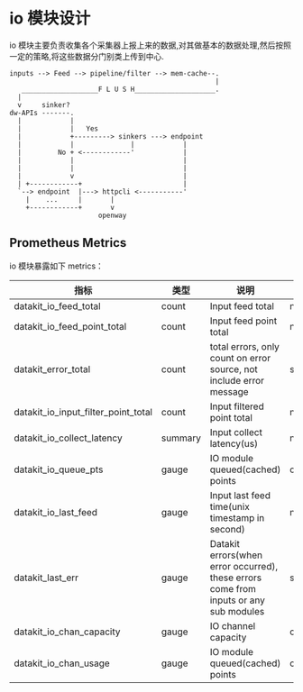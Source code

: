 
# io 模块设计

io 模块主要负责收集各个采集器上报上来的数据,对其做基本的数据处理,然后按照一定的策略,将这些数据分门别类上传到中心.

    inputs --> Feed --> pipeline/filter --> mem-cache--.
                                                       |
       ___________________F L U S H____________________.
      |
      v     sinker?
    dw-APIs -------.     
      |            |
      |            |   Yes
      |            +---------> sinkers ---> endpoint
      |            |              |            |
      |         No + <------------'            |
      |            |                           |
      |            |                           |
      |            v                           |
      | +------------+                         | 
      `--> endpoint  |---> httpcli <-----------'
        |    ...     |       |
        +------------+       v
                          openway 


## Prometheus Metrics

io 模块暴露如下 metrics：

| 指标                                | 类型    | 说明                                                                                  | labels                |
| ---                                 | ---     | ---                                                                                   | ---                   |
| datakit_io_feed_total               | count   | Input feed total                                                                      | name,category         |
| datakit_io_feed_point_total         | count   | Input feed point total                                                                | name,category         |
| datakit_error_total                 | count   | total errors, only count on error source, not include error message                   | source,category       |
| datakit_io_input_filter_point_total | count   | Input filtered point total                                                            | name,category         |
| datakit_io_collect_latency          | summary | Input collect latency(us)                                                             | name,category         |
| datakit_io_queue_pts                | gauge   | IO module queued(cached) points                                                       | category              |
| datakit_io_last_feed                | gauge   | Input last feed time(unix timestamp in second)                                        | name,category         |
| datakit_last_err                    | gauge   | Datakit errors(when error occurred), these errors come from inputs or any sub modules | source,category,error |
| datakit_io_chan_capacity            | gauge   | IO channel capacity                                                                   | category              |
| datakit_io_chan_usage               | gauge   | IO module queued(cached) points                                                       | category              |
